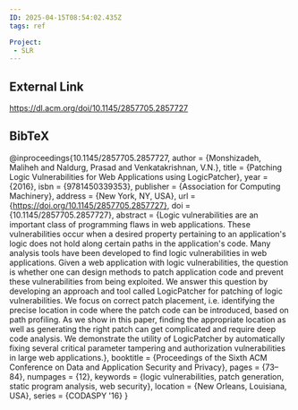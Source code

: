```yaml
---
ID: 2025-04-15T08:54:02.435Z
tags: ref

Project:
 - SLR
---
```

## External Link

https://dl.acm.org/doi/10.1145/2857705.2857727

## BibTeX

@inproceedings{10.1145/2857705.2857727, author = {Monshizadeh, Maliheh and Naldurg, Prasad and Venkatakrishnan, V.N.}, title = {Patching Logic Vulnerabilities for Web Applications using LogicPatcher}, year = {2016}, isbn = {9781450339353}, publisher = {Association for Computing Machinery}, address = {New York, NY, USA}, url = {https://doi.org/10.1145/2857705.2857727}, doi = {10.1145/2857705.2857727}, abstract = {Logic vulnerabilities are an important class of programming flaws in web applications. These vulnerabilities occur when a desired property pertaining to an application's logic does not hold along certain paths in the application's code. Many analysis tools have been developed to find logic vulnerabilities in web applications. Given a web application with logic vulnerabilities, the question is whether one can design methods to patch application code and prevent these vulnerabilities from being exploited. We answer this question by developing an approach and tool called LogicPatcher for patching of logic vulnerabilities. We focus on correct patch placement, i.e. identifying the precise location in code where the patch code can be introduced, based on path profiling. As we show in this paper, finding the appropriate location as well as generating the right patch can get complicated and require deep code analysis. We demonstrate the utility of LogicPatcher by automatically fixing several critical parameter tampering and authorization vulnerabilities in large web applications.}, booktitle = {Proceedings of the Sixth ACM Conference on Data and Application Security and Privacy}, pages = {73–84}, numpages = {12}, keywords = {logic vulnerabilities, patch generation, static program analysis, web security}, location = {New Orleans, Louisiana, USA}, series = {CODASPY '16} }

